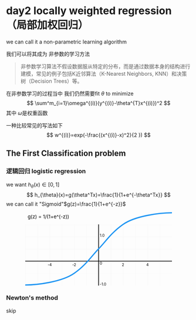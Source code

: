 # day2 locally weighted regression（局部加权回归）

we can call it a non-parametric learning algorithm

我们可以将其成为 非参数的学习方法
>非参数学习算法不假设数据服从特定的分布，而是通过数据本身的结构进行建模，常见的例子包括K近邻算法（K-Nearest Neighbors, KNN）和决策树（Decision Trees）等。

在非参数学习的过程当中 我们仍然需要fit $\theta$ to minimize
$$
\sum^m_{i=1}\omega^{(i)}(y^{(i)}-\theta^{T}x^{(i)})^2
$$
其中 $\omega$是权重函数

一种比较常见的写法如下
$$
w^{(i)}=exp(-\frac{(x^{(i)}-x)^2}{2 })
$$

## The First Classification problem

### 逻辑回归 logistic regression

we want $h_{\theta}(x) \in [0,1]$
$$
h_{\theta}(x)=g(\theta^Tx)=\frac{1}{1+e^{-\theta^Tx}}
$$
we can call it "Sigmoid"$g(z)=\frac{1}{1+e^{-z}}$

<center><svg xmlns="http://www.w3.org/2000/svg" viewBox="-6 -3 12 6" width="400" height="200">   <!-- 背景网格 -->   <defs>     <pattern id="grid" width="1" height="1" patternUnits="userSpaceOnUse">       <path d="M 1 0 L 0 0 0 1" fill="none" stroke="#eee" stroke-width="0.02"/>     </pattern>   </defs>   <rect x="-6" y="-2" width="12" height="6" fill="url(#grid)"/>      <!-- 坐标轴 -->   <line x1="-6" y1="1" x2="6" y2="1" stroke="black" stroke-width="0.05"/>   <line x1="0" y1="-2" x2="0" y2="4" stroke="black" stroke-width="0.05"/>      <!-- X轴刻度 -->   <g font-size="0.3" text-anchor="middle">     <text x="-4" y="1.4">-4</text>     <text x="-2" y="1.4">-2</text>     <text x="2" y="1.4">2</text>     <text x="4" y="1.4">4</text>   </g>      <!-- Y轴刻度 -->   <g font-size="0.3" text-anchor="start">     <text x="0.1" y="-1">1.0</text>     <text x="0.1" y="3">-1.0</text>     <text x="0.1" y="1.3">0</text>   </g>      <!-- Sigmoid函数曲线 -->   <path d="M -6 2.95             C -5 2.95 -3 2.7 -2 2             C -1 1.3 -0.5 0.5 0 0            C 0.5 -0.5 1 -1.3 2 -2            C 3 -2.7 5 -2.95 6 -2.95"          stroke="#2196F3"          fill="none"          stroke-width="0.1"/>      <!-- 函数标题 -->   <text x="-5.8" y="-2.5" font-size="0.4">g(z) = 1/(1+e^(-z))</text> </svg></center>

### Newton's method
skip

